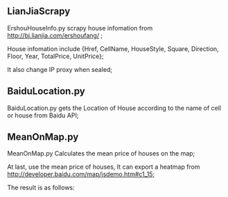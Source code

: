 ## LianJiaScrapy

ErshouHouseInfo.py scrapy house infomation from http://bj.lianjia.com/ershoufang/ ;

House infomation include {Href, CellName, HouseStyle, Square, Direction, Floor, Year, TotalPrice, UnitPrice};

It also change IP proxy when sealed;


## BaiduLocation.py

BaiduLocation.py gets the Location of House according to the name of cell or house from Baidu API;


## MeanOnMap.py

MeanOnMap.py Calculates the mean price of houses on the map;

At last, use the mean price of houses, It can export a heatmap from http://developer.baidu.com/map/jsdemo.htm#c1_15;

The result is as follows:

